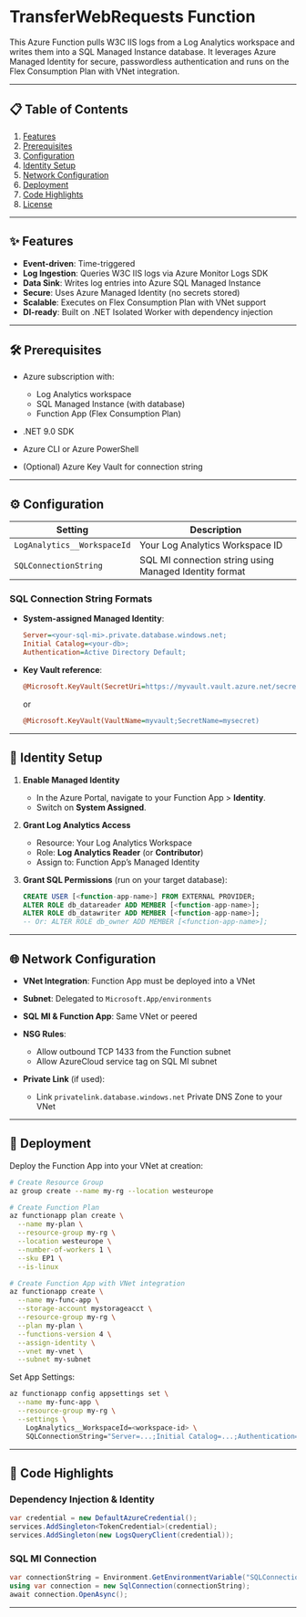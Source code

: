 # TransferWebRequests Function

This Azure Function pulls W3C IIS logs from a Log Analytics workspace and writes them into a SQL Managed Instance database. It leverages Azure Managed Identity for secure, passwordless authentication and runs on the Flex Consumption Plan with VNet integration.

---

## 📋 Table of Contents

1. [Features](#features)
2. [Prerequisites](#prerequisites)
3. [Configuration](#configuration)
4. [Identity Setup](#identity-setup)
5. [Network Configuration](#network-configuration)
6. [Deployment](#deployment)
7. [Code Highlights](#code-highlights)
8. [License](#license)

---

## ✨ Features

* **Event-driven**: Time-triggered 
* **Log Ingestion**: Queries W3C IIS logs via Azure Monitor Logs SDK
* **Data Sink**: Writes log entries into Azure SQL Managed Instance
* **Secure**: Uses Azure Managed Identity (no secrets stored)
* **Scalable**: Executes on Flex Consumption Plan with VNet support
* **DI-ready**: Built on .NET Isolated Worker with dependency injection

---

## 🛠 Prerequisites

* Azure subscription with:

  * Log Analytics workspace
  * SQL Managed Instance (with database)
  * Function App (Flex Consumption Plan)
* .NET 9.0 SDK
* Azure CLI or Azure PowerShell
* (Optional) Azure Key Vault for connection string

---

## ⚙️ Configuration

| Setting                     | Description                                            |
| --------------------------- | ------------------------------------------------------ |
| `LogAnalytics__WorkspaceId` | Your Log Analytics Workspace ID                        |
| `SQLConnectionString`       | SQL MI connection string using Managed Identity format |

### SQL Connection String Formats

* **System-assigned Managed Identity**:

  ```ini
  Server=<your-sql-mi>.private.database.windows.net;
  Initial Catalog=<your-db>;
  Authentication=Active Directory Default;
  ```

* **Key Vault reference**:

  ```ini
  @Microsoft.KeyVault(SecretUri=https://myvault.vault.azure.net/secrets/mysecret)
  ```

  or

  ```ini
  @Microsoft.KeyVault(VaultName=myvault;SecretName=mysecret)
  ```

---

## 🔐 Identity Setup

1. **Enable Managed Identity**

   * In the Azure Portal, navigate to your Function App > **Identity**.
   * Switch on **System Assigned**.

2. **Grant Log Analytics Access**

   * Resource: Your Log Analytics Workspace
   * Role: **Log Analytics Reader** (or **Contributor**)
   * Assign to: Function App’s Managed Identity

3. **Grant SQL Permissions** (run on your target database):

   ```sql
   CREATE USER [<function-app-name>] FROM EXTERNAL PROVIDER;
   ALTER ROLE db_datareader ADD MEMBER [<function-app-name>];
   ALTER ROLE db_datawriter ADD MEMBER [<function-app-name>];
   -- Or: ALTER ROLE db_owner ADD MEMBER [<function-app-name>];
   ```

---

## 🌐 Network Configuration

* **VNet Integration**: Function App must be deployed into a VNet
* **Subnet**: Delegated to `Microsoft.App/environments`
* **SQL MI & Function App**: Same VNet or peered
* **NSG Rules**:

  * Allow outbound TCP 1433 from the Function subnet
  * Allow AzureCloud service tag on SQL MI subnet
* **Private Link** (if used):

  * Link `privatelink.database.windows.net` Private DNS Zone to your VNet

---

## 🚀 Deployment

Deploy the Function App into your VNet at creation:

```bash
# Create Resource Group
az group create --name my-rg --location westeurope

# Create Function Plan
az functionapp plan create \
  --name my-plan \
  --resource-group my-rg \
  --location westeurope \
  --number-of-workers 1 \
  --sku EP1 \
  --is-linux

# Create Function App with VNet integration
az functionapp create \
  --name my-func-app \
  --storage-account mystorageacct \
  --resource-group my-rg \
  --plan my-plan \
  --functions-version 4 \
  --assign-identity \
  --vnet my-vnet \
  --subnet my-subnet
```

Set App Settings:

```bash
az functionapp config appsettings set \
  --name my-func-app \
  --resource-group my-rg \
  --settings \
    LogAnalytics__WorkspaceId=<workspace-id> \
    SQLConnectionString="Server=...;Initial Catalog=...;Authentication=Active Directory Default;"
```

---

## 🧩 Code Highlights

### Dependency Injection & Identity

```csharp
var credential = new DefaultAzureCredential();
services.AddSingleton<TokenCredential>(credential);
services.AddSingleton(new LogsQueryClient(credential));
```

### SQL MI Connection

```csharp
var connectionString = Environment.GetEnvironmentVariable("SQLConnectionString");
using var connection = new SqlConnection(connectionString);
await connection.OpenAsync();
```

---

